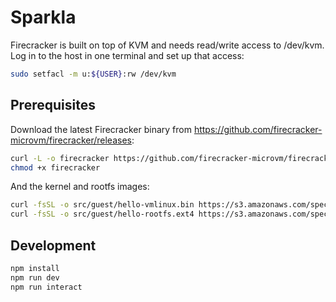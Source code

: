 # Sparkla

Firecracker is built on top of KVM and needs read/write access to /dev/kvm. Log in to the host in one terminal and set up that access:

```bash
sudo setfacl -m u:${USER}:rw /dev/kvm
```

## Prerequisites

Download the latest Firecracker binary from https://github.com/firecracker-microvm/firecracker/releases:

```bash
curl -L -o firecracker https://github.com/firecracker-microvm/firecracker/releases/download/v0.18.0/firecracker-v0.18.0
chmod +x firecracker
```

And the kernel and rootfs images:

```bash
curl -fsSL -o src/guest/hello-vmlinux.bin https://s3.amazonaws.com/spec.ccfc.min/img/hello/kernel/hello-vmlinux.bin
curl -fsSL -o src/guest/hello-rootfs.ext4 https://s3.amazonaws.com/spec.ccfc.min/img/hello/fsfiles/hello-rootfs.ext4
```

## Development

```bash
npm install
npm run dev
npm run interact
```
